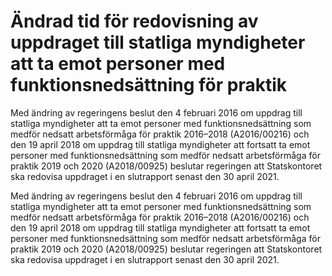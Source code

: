 # Ändrad tid för redovisning av uppdraget till statliga myndigheter att ta emot personer med funktionsnedsättning för praktik

Med ändring av regeringens beslut den 4 februari 2016 om uppdrag till statliga myndigheter att ta emot personer med funktionsnedsättning som medför nedsatt arbetsförmåga för praktik 2016–2018 (A2016/00216) och den 19 april 2018 om uppdrag till statliga myndigheter att fortsatt ta emot personer med funktionsnedsättning som medför nedsatt arbetsförmåga för praktik 2019 och 2020 (A2018/00925) beslutar regeringen att Statskontoret ska redovisa uppdraget i en slutrapport senast den 30 april 2021.

Med ändring av regeringens beslut den 4 februari 2016 om uppdrag till statliga myndigheter att ta emot personer med funktionsnedsättning som medför nedsatt arbetsförmåga för praktik 2016–2018 (A2016/00216) och den 19 april 2018 om uppdrag till statliga myndigheter att fortsatt ta emot personer med funktionsnedsättning som medför nedsatt arbetsförmåga för praktik 2019 och 2020 (A2018/00925) beslutar regeringen att Statskontoret ska redovisa uppdraget i en slutrapport senast den 30 april 2021.
